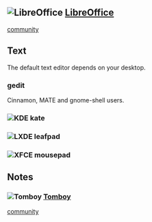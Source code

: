 ## ![][img-libreoffice] [LibreOffice][homepage-libreoffice] ##

[community][community-libreoffice]

## Text ##

The default text editor depends on your desktop.

### gedit ###
Cinnamon, MATE and gnome-shell users.

### ![][emblem-kde] kate ###
### ![][emblem-lxde] leafpad ###
### ![][emblem-xfce] mousepad ###

## Notes ##

### ![][img-tomboy] [Tomboy][homepage-tomboy] <a id="tomboy"/> ###

[community][community-tomboy]


[emblem-kde]: boston.png "KDE"
[emblem-lxde]: emblem-lxde.png "LXDE"
[emblem-xfce]: emblem-xfce.png "XFCE"

[community-tomboy]: http://community.linuxmint.com/software/view/tomboy
[community-libreoffice]: http://community.linuxmint.com/software/view/libreoffice

[homepage-libreoffice]: http://www.libreoffice.org/
[homepage-tomboy]: http://projects.gnome.org/tomboy/

[img-libreoffice]: libreoffice-main.png "LibreOffice"
[img-tomboy]: tomboy.png "Tomboy"